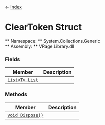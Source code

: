 ← [Index](index.md)
# ClearToken Struct
** Namespace: ** System.Collections.Generic  
** Assembly: ** VRage.Library.dll  
### Fields
|Member|Description|
|---|---|
|[`List<T> List`](System.Collections.Generic.List.md)||
### Methods
|Member|Description|
|---|---|
|[`void Dispose()`](System.Collections.Generic.Dispose.md)||
